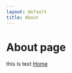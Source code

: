 ```yaml
---
layout: default
title: About
---
```

# About page

this is text
[Home](https://joshuaaddington.com)
